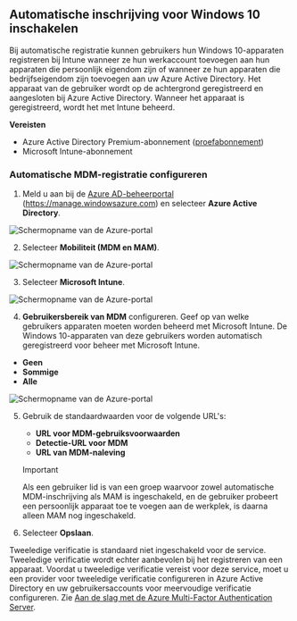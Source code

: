 ## <a name="enable-windows-10-automatic-enrollment"></a>Automatische inschrijving voor Windows 10 inschakelen

Bij automatische registratie kunnen gebruikers hun Windows 10-apparaten registreren bij Intune wanneer ze hun werkaccount toevoegen aan hun apparaten die persoonlijk eigendom zijn of wanneer ze hun apparaten die bedrijfseigendom zijn toevoegen aan uw Azure Active Directory. Het apparaat van de gebruiker wordt op de achtergrond geregistreerd en aangesloten bij Azure Active Directory. Wanneer het apparaat is geregistreerd, wordt het met Intune beheerd.

**Vereisten**
- Azure Active Directory Premium-abonnement ([proefabonnement](http://go.microsoft.com/fwlink/?LinkID=816845))
- Microsoft Intune-abonnement


### <a name="configure-automatic-mdm-enrollment"></a>Automatische MDM-registratie configureren

1. Meld u aan bij de [Azure AD-beheerportal](https://portal.azure.com) (https://manage.windowsazure.com) en selecteer **Azure Active Directory**.

  ![Schermopname van de Azure-portal](../media/auto-enroll-azure-main.png)

2. Selecteer **Mobiliteit (MDM en MAM)**.

  ![Schermopname van de Azure-portal](../media/auto-enroll-mdm.png)

3. Selecteer **Microsoft Intune**.

  ![Schermopname van de Azure-portal](../media/auto-enroll-intune.png)

4. **Gebruikersbereik van MDM** configureren. Geef op van welke gebruikers apparaten moeten worden beheerd met Microsoft Intune. De Windows 10-apparaten van deze gebruikers worden automatisch geregistreerd voor beheer met Microsoft Intune.

  - **Geen**
  - **Sommige**
  - **Alle**

   ![Schermopname van de Azure-portal](../media/auto-enroll-scope.png)

5. Gebruik de standaardwaarden voor de volgende URL's:
    - **URL voor MDM-gebruiksvoorwaarden**
    - **Detectie-URL voor MDM**
    - **URL van MDM-naleving**

    > [!IMPORTANT]
    > Als een gebruiker lid is van een groep waarvoor zowel automatische MDM-inschrijving als MAM is ingeschakeld, en de gebruiker probeert een persoonlijk apparaat toe te voegen aan de werkplek, is daarna alleen MAM nog ingeschakeld. 

6. Selecteer **Opslaan**.

Tweeledige verificatie is standaard niet ingeschakeld voor de service. Tweeledige verificatie wordt echter aanbevolen bij het registreren van een apparaat. Voordat u tweeledige verificatie vereist voor deze service, moet u een provider voor tweeledige verificatie configureren in Azure Active Directory en uw gebruikersaccounts voor meervoudige verificatie configureren. Zie [Aan de slag met de Azure Multi-Factor Authentication Server](https://docs.microsoft.com/azure/multi-factor-authentication/multi-factor-authentication-get-started-cloud).
